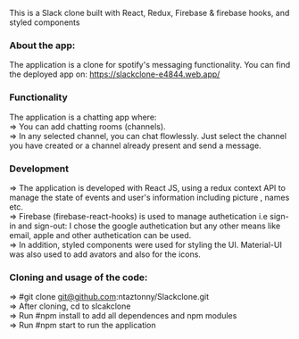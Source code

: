 This is a Slack clone built with React, Redux, Firebase & firebase hooks, and styled components

### About the app:

The application is a clone for spotify's messaging functionality. You can find the deployed app on: https://slackclone-e4844.web.app/

### Functionality

The application is a chatting app where:<br />
=> You can add chatting rooms (channels).<br />
=> In any selected channel, you can chat flowlessly. Just select the channel you have created or a channel already present and send a message.<br />

### Development

=> The application is developed with React JS, using a redux context API to manage the state of events and user's information including picture , names etc.<br />
=> Firebase (firebase-react-hooks) is used to manage authetication i.e sign-in and sign-out: I chose the google authetication but any other means like email, apple and other authetication can be used.<br />
=> In addition, styled components were used for styling the UI. Material-UI was also used to add avators and also for the icons.

### Cloning and usage of the code:

=> #git clone git@github.com:ntaztonny/Slackclone.git<br />
=> After cloning, cd to slcakclone<br />
=> Run #npm install to add all dependences and npm modules<br />
=> Run #npm start to run the application
